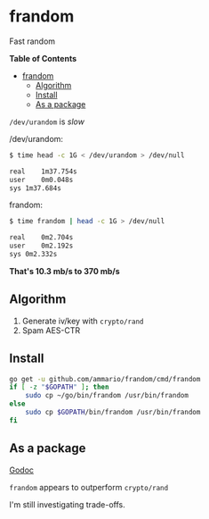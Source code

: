 # frandom

Fast random

<!-- START doctoc generated TOC please keep comment here to allow auto update -->
<!-- DON'T EDIT THIS SECTION, INSTEAD RE-RUN doctoc TO UPDATE -->
**Table of Contents**

- [frandom](#frandom)
  - [Algorithm](#algorithm)
  - [Install](#install)
  - [As a package](#as-a-package)

<!-- END doctoc generated TOC please keep comment here to allow auto update -->

`/dev/urandom` is *slow*


/dev/urandom:

```bash
$ time head -c 1G < /dev/urandom > /dev/null

real	1m37.754s
user	0m0.048s
sys	1m37.684s
```

frandom:

```bash
$ time frandom | head -c 1G > /dev/null

real	0m2.704s
user	0m2.192s
sys	0m2.332s
```

__That's 10.3 mb/s to 370 mb/s__

## Algorithm

1) Generate iv/key with `crypto/rand`
2) Spam AES-CTR

## Install

```bash
go get -u github.com/ammario/frandom/cmd/frandom
if [ -z "$GOPATH" ]; then
    sudo cp ~/go/bin/frandom /usr/bin/frandom
else
    sudo cp $GOPATH/bin/frandom /usr/bin/frandom
fi  
```

## As a package
[Godoc](https://godoc.org/github.com/ammario/frandom)

`frandom` appears to outperform `crypto/rand`

I'm still investigating trade-offs.
